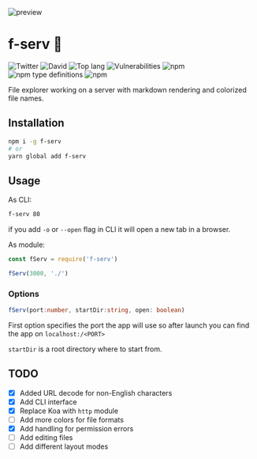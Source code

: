![preview](https://thumbs.gfycat.com/CarelessSoftBufflehead-size_restricted.gif)

# f-serv 📁

![Twitter](https://img.shields.io/twitter/follow/v1rtl.svg?label=my%20twitter&style=flat-square)
![David](https://img.shields.io/david/talentlessguy/f-serv.svg?style=flat-square)
![Top lang](https://img.shields.io/github/languages/top/talentlessguy/f-serv.svg?style=flat-square)
![Vulnerabilities](https://img.shields.io/snyk/vulnerabilities/npm/f-serv.svg?style=flat-square)
![npm](https://img.shields.io/npm/v/f-serv.svg?style=flat-square)
![npm type definitions](https://img.shields.io/npm/types/f-serv.svg?style=flat-square)
![npm](https://img.shields.io/npm/dt/f-serv.svg?style=flat-square)

File explorer working on a server with markdown rendering and colorized file names.

## Installation

```sh
npm i -g f-serv
# or
yarn global add f-serv
```

## Usage

As CLI:

```sh
f-serv 80
```

if you add `-o` or `--open` flag in CLI it will open a new tab in a browser.

As module:

```js
const fServ = require('f-serv')

fServ(3000, './')
```

### Options

```ts
fServ(port:number, startDir:string, open: boolean)
```

First option specifies the port the app will use so after launch you can find the app on `localhost:/<PORT>`

`startDir` is a root directory where to start from.

## TODO

- [x] Added URL decode for non-English characters
- [x] Add CLI interface
- [x] Replace Koa with `http` module
- [ ] Add more colors for file formats
- [x] Add handling for permission errors
- [ ] Add editing files
- [ ] Add different layout modes
